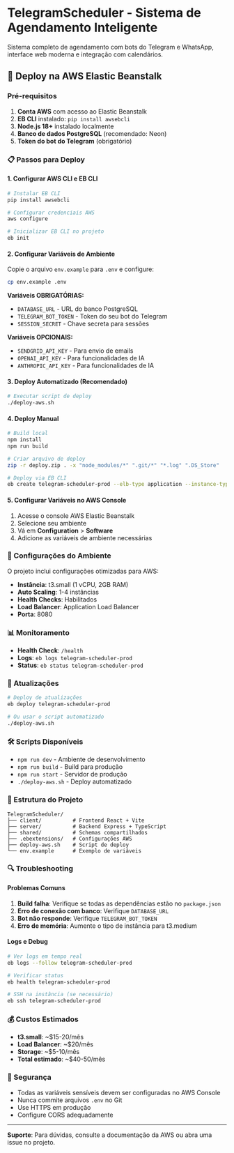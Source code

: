 # TelegramScheduler - Sistema de Agendamento Inteligente

Sistema completo de agendamento com bots do Telegram e WhatsApp, interface web moderna e integração com calendários.

## 🚀 Deploy na AWS Elastic Beanstalk

### Pré-requisitos

1. **Conta AWS** com acesso ao Elastic Beanstalk
2. **EB CLI** instalado: `pip install awsebcli`
3. **Node.js 18+** instalado localmente
4. **Banco de dados PostgreSQL** (recomendado: Neon)
5. **Token do bot do Telegram** (obrigatório)

### 📋 Passos para Deploy

#### 1. Configurar AWS CLI e EB CLI

```bash
# Instalar EB CLI
pip install awsebcli

# Configurar credenciais AWS
aws configure

# Inicializar EB CLI no projeto
eb init
```

#### 2. Configurar Variáveis de Ambiente

Copie o arquivo `env.example` para `.env` e configure:

```bash
cp env.example .env
```

**Variáveis OBRIGATÓRIAS:**
- `DATABASE_URL` - URL do banco PostgreSQL
- `TELEGRAM_BOT_TOKEN` - Token do seu bot do Telegram
- `SESSION_SECRET` - Chave secreta para sessões

**Variáveis OPCIONAIS:**
- `SENDGRID_API_KEY` - Para envio de emails
- `OPENAI_API_KEY` - Para funcionalidades de IA
- `ANTHROPIC_API_KEY` - Para funcionalidades de IA

#### 3. Deploy Automatizado (Recomendado)

```bash
# Executar script de deploy
./deploy-aws.sh
```

#### 4. Deploy Manual

```bash
# Build local
npm install
npm run build

# Criar arquivo de deploy
zip -r deploy.zip . -x "node_modules/*" ".git/*" "*.log" ".DS_Store"

# Deploy via EB CLI
eb create telegram-scheduler-prod --elb-type application --instance-type t3.small
```

#### 5. Configurar Variáveis no AWS Console

1. Acesse o console AWS Elastic Beanstalk
2. Selecione seu ambiente
3. Vá em **Configuration** > **Software**
4. Adicione as variáveis de ambiente necessárias

### 🔧 Configurações do Ambiente

O projeto inclui configurações otimizadas para AWS:

- **Instância**: t3.small (1 vCPU, 2GB RAM)
- **Auto Scaling**: 1-4 instâncias
- **Health Checks**: Habilitados
- **Load Balancer**: Application Load Balancer
- **Porta**: 8080

### 📊 Monitoramento

- **Health Check**: `/health`
- **Logs**: `eb logs telegram-scheduler-prod`
- **Status**: `eb status telegram-scheduler-prod`

### 🔄 Atualizações

```bash
# Deploy de atualizações
eb deploy telegram-scheduler-prod

# Ou usar o script automatizado
./deploy-aws.sh
```

### 🛠️ Scripts Disponíveis

- `npm run dev` - Ambiente de desenvolvimento
- `npm run build` - Build para produção
- `npm run start` - Servidor de produção
- `./deploy-aws.sh` - Deploy automatizado

### 📁 Estrutura do Projeto

```
TelegramScheduler/
├── client/          # Frontend React + Vite
├── server/          # Backend Express + TypeScript
├── shared/          # Schemas compartilhados
├── .ebextensions/   # Configurações AWS
├── deploy-aws.sh    # Script de deploy
└── env.example      # Exemplo de variáveis
```

### 🔍 Troubleshooting

#### Problemas Comuns

1. **Build falha**: Verifique se todas as dependências estão no `package.json`
2. **Erro de conexão com banco**: Verifique `DATABASE_URL`
3. **Bot não responde**: Verifique `TELEGRAM_BOT_TOKEN`
4. **Erro de memória**: Aumente o tipo de instância para t3.medium

#### Logs e Debug

```bash
# Ver logs em tempo real
eb logs --follow telegram-scheduler-prod

# Verificar status
eb health telegram-scheduler-prod

# SSH na instância (se necessário)
eb ssh telegram-scheduler-prod
```

### 💰 Custos Estimados

- **t3.small**: ~$15-20/mês
- **Load Balancer**: ~$20/mês
- **Storage**: ~$5-10/mês
- **Total estimado**: ~$40-50/mês

### 🔐 Segurança

- Todas as variáveis sensíveis devem ser configuradas no AWS Console
- Nunca commite arquivos `.env` no Git
- Use HTTPS em produção
- Configure CORS adequadamente

---

**Suporte**: Para dúvidas, consulte a documentação da AWS ou abra uma issue no projeto. 
